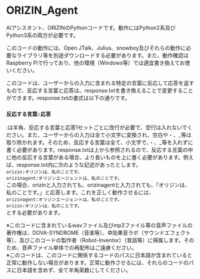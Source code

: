 # ORIZIN_Agent
AIアシスタント、ORIZINのPythonコードです。動作にはPython2系及びPython3系の両方が必要です。

このコードの動作には、Open JTalk、Julius、snowboy及びそれらの動作に必要なライブラリ等を別途ダウンロードする必要があります。また、動作確認はRaspberry Piで行っており、他の環境（Windows等）では適宜書き換えてお使いください。

このコードは、ユーザーからの入力に含まれる特定の言葉に反応して応答を返すもので、反応する言葉と応答は、response.txtを書き換えることで変更することができます。response.txtの書式は以下の通りです。  
### `反応する言葉:応答`  
:は半角、反応する言葉と応答1セットごとに改行が必要で、空行は入れないでください。また、ユーザーからの入力は全て小文字に変換され、空白や・、_等は取り除かれます。そのため、反応する言葉は全て、小文字で、・、_等を入れずに書く必要があります。response.txtは上から参照されるので、反応する言葉の中に他の反応する言葉がある場合、より長いものを上に書く必要があります。例えば、response.txt内に次のような記述があったとします。  
`orizin:オリジンは、私のことです。`  
`orizinagent:オリジンエージェントは、私のことです。`  
この場合、orizinと入力されても、orizinagentと入力されても、「オリジンは、私のことです。」と応答します。これを正しく動作させるには、  
`orizinagent:オリジンエージェントは、私のことです。`  
`orizin:オリジンは、私のことです。`  
とする必要があります。

※このコードに含まれているwavファイル及びmp3ファイル等の音声ファイルの著作権は、DOVA-SYNDROME（音楽等）、©効果音ラボ（サウンドエフェクト等）、及びこのコードの製作者（Robot-Inventor）（昔話等）に帰属します。そのため、音声ファイル単体での再配布はご遠慮ください。  
※このコードは、このコードに関係するコードのパスに日本語が含まれていると正常に動作しない場合があります。正常に動作させるには、それらのコードのパスに日本語を含めず、全て半角英数にしてください。
